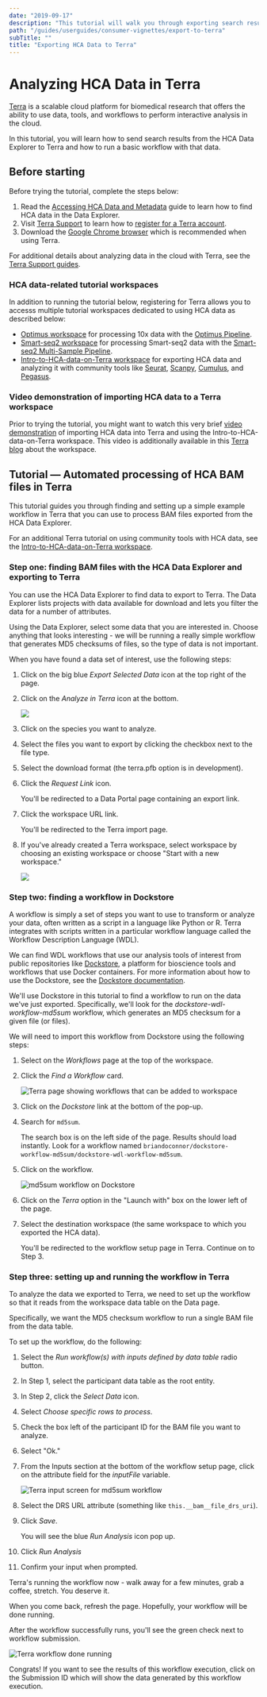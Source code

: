 ```yaml
---
date: "2019-09-17"
description: "This tutorial will walk you through exporting search results from the HCA Data Explorer to Terra."
path: "/guides/userguides/consumer-vignettes/export-to-terra"
subTitle: ""
title: "Exporting HCA Data to Terra"
---
```


# Analyzing HCA Data in Terra
[Terra](https://app.terra.bio/) is a scalable cloud platform for biomedical research that offers the ability to use data, tools, and workflows to perform interactive analysis in the cloud.

In this tutorial, you will learn how to send search results from the HCA Data Explorer to Terra and how to run a basic workflow with that data.

## Before starting

Before trying the tutorial, complete the steps below:
1. Read the [Accessing HCA Data and Metadata](../quick-start-guide) guide to learn how to find HCA data in the Data Explorer.
1. Visit [Terra Support](https://support.terra.bio/hc/en-us) to learn how to [register for a Terra account](https://support.terra.bio/hc/en-us/articles/360028235911).
1. Download the [Google Chrome browser](https://support.terra.bio/hc/en-us/articles/360028235911) which is recommended when using Terra.


For additional details about analyzing data in the cloud with Terra, see the[ Terra Support guides](https://support.terra.bio/hc/en-us/sections/360006866192). 

### HCA data-related tutorial workspaces
In addition to running the tutorial below, registering for Terra allows you to accesss multiple tutorial workspaces dedicated to using HCA data as described below:

* [Optimus workspace](https://app.terra.bio/#workspaces/featured-workspaces-hca/HCA_Optimus_Pipeline) for processing 10x data with the [Optimus Pipeline](/pipelines/optimus-workflow).
* [Smart-seq2 workspace](https://app.terra.bio/#workspaces/featured-workspaces-hca/HCA%20Smart-seq2%20Multi%20Sample%20Pipeline) for processing Smart-seq2 data with the [Smart-seq2 Multi-Sample Pipeline](/pipelines/smart-seq2-workflow).
* [Intro-to-HCA-data-on-Terra workspace](https://app.terra.bio/#workspaces/featured-workspaces-hca/Intro-to-HCA-data-on-Terra) for exporting HCA data and analyzing it with community tools like [Seurat](https://satijalab.org/seurat/index.html), [Scanpy](https://scanpy-tutorials.readthedocs.io/en/latest/index.html), [Cumulus](https://cumulus.readthedocs.io/en/latest/index.html), and [Pegasus](https://pegasus.readthedocs.io/en/stable/#). 

### Video demonstration of importing HCA data to a Terra workspace
Prior to trying the tutorial, you might want to watch this very brief [video demonstration](https://www.youtube.com/watch?v=G3N2i3NjsfY) of importing HCA data into Terra and using the Intro-to-HCA-data-on-Terra workspace. This video is additionally available in this [Terra blog](https://terra.bio/discover-how-to-use-human-cell-atlas-data-in-terra/) about the workspace.


## Tutorial — Automated processing of HCA BAM files in Terra 

This tutorial guides you through finding and setting up a simple example workflow in Terra that you can use to process BAM files exported from the HCA Data Explorer.

For an additional Terra tutorial on using community tools with HCA data, see the [Intro-to-HCA-data-on-Terra workspace](https://app.terra.bio/#workspaces/featured-workspaces-hca/Intro-to-HCA-data-on-Terra). 

### Step one: finding BAM files with the HCA Data Explorer and exporting to Terra

You can use the <link-to-browser relativelink="/projects">HCA Data Explorer</link-to-browser> to find data to export to Terra. The Data Explorer lists projects with data available for download and lets you filter the data for a number of attributes.

Using the Data Explorer, select some data that you are interested in. Choose anything that looks interesting - we will be running a really simple workflow that generates MD5 checksums of files, so the type of data is not important.

When you have found a data set of interest, use the following steps:
1. Click on the big blue *Export Selected Data* icon at the top right of the page. 
1. Click on the *Analyze in Terra* icon at the bottom.

	![](../../_images/analyze-in-terra-export.png)

1. Click on the species you want to analyze.
1. Select the files you want to export by clicking the checkbox next to the file type.
1. Select the download format (the terra.pfb option is in development).
1. Click the *Request Link* icon.
	
	You'll be redirected to a Data Portal page containing an export link.

1. Click the workspace URL link.
	
	You'll be redirected to the Terra import page.

1. If you've already created a Terra workspace, select workspace by choosing an existing workspace or choose "Start with a new workspace."


	![](../../_images/terra-import.png) 

### Step two: finding a workflow in Dockstore
A workflow is simply a set of steps you want to use to transform or analyze your data, often written as a script in a language like Python or R. Terra integrates with scripts written in a particular workflow language called the Workflow Description Language (WDL).  

We can find WDL workflows that use our analysis tools of interest from public repositories like [Dockstore](https://dockstore.org/), a platform for bioscience tools and workflows that use Docker containers. For more information about how to use the Dockstore, see the [Dockstore documentation](https://docs.dockstore.org/en/develop/).

We'll use Dockstore in this tutorial to find a workflow to run on the data we've just exported. Specifically, we'll look for the *dockstore-wdl-workflow-md5sum* workflow, which generates an MD5 checksum for a given file (or files). 

We will need to import this workflow from Dockstore using the following steps: 

1. Select on the *Workflows* page at the top of the workspace.
1. Click the *Find a Workflow* card.
	<figure-styles shadowless=true>

	![Terra page showing workflows that can be added to workspace](../../_images/terra-workflows.png)

	</figure-styles>

1. Click on the *Dockstore* link at the bottom of the pop-up. 
1. Search for `md5sum`. 
	
	The search box is on the left side of the page. Results should load instantly. Look for a workflow named
	`briandoconnor/dockstore-workflow-md5sum/dockstore-wdl-workflow-md5sum`.

1. Click on the workflow. 
	
	<figure-styles shadowless=true>

	![md5sum workflow on Dockstore](../../_images/terra-md5sum_dockstore.png)

	</figure-styles>


1. Click on the *Terra* option in the "Launch with" box on the lower left of the page.

1. Select the destination workspace (the same workspace to which you exported the HCA data). 

	You'll be redirected to the workflow setup page in Terra. Continue on to Step 3.


### Step three: setting up and running the workflow in Terra
To analyze the data we exported to Terra, we need to set up the workflow so that it reads from the workspace data table on the Data page.

Specifically, we want the MD5 checksum workflow to run a single BAM file from the data table. 

To set up the workflow, do the following:

1. Select the *Run workflow(s) with inputs defined by data table* radio button.
1. In Step 1, select the participant data table as the root entity.
1. In Step 2, click the *Select Data* icon.
1. Select *Choose specific rows to process*.
1. Check the box left of the participant ID for the BAM file you want to analyze. 
1. Select "Ok."
1. From the Inputs section at the bottom of the workflow setup page, click on the attribute field for the *inputFile* variable.
	<figure-styles shadowless=true>

	![Terra input screen for md5sum workflow](../../_images/terra-md5sum_input.png)

	</figure-styles>

1. Select the DRS URL attribute (something like `this.__bam__file_drs_uri`). 
1. Click *Save*. 

	You will see the blue *Run Analysis* icon pop up. 

1. Click *Run Analysis*
1. Confirm your input when prompted. 

Terra's running the workflow now - walk away for a few minutes, grab a coffee, stretch. You deserve it.

When you come back, refresh the page. Hopefully, your workflow will be done running. 

After the workflow successfully runs, you'll see the green check next to workflow submission.

<figure-styles shadowless=true>

![Terra workflow done running](../../_images/terra-workflow_done.png)

</figure-styles>

Congrats! If you want to see the results of this workflow execution, click on the Submission ID which will show the data generated by this workflow execution.



